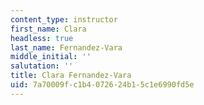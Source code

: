 ```yaml
---
content_type: instructor
first_name: Clara
headless: true
last_name: Fernandez-Vara
middle_initial: ''
salutation: ''
title: Clara Fernandez-Vara
uid: 7a70009f-c1b4-0726-24b1-5c1e6990fd5e
---
```


